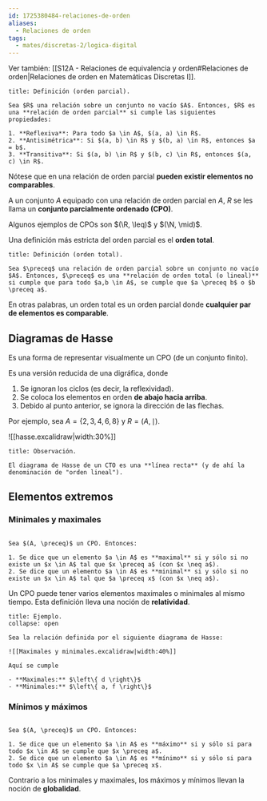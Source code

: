 ```yaml
---
id: 1725380484-relaciones-de-orden
aliases:
  - Relaciones de orden
tags:
  - mates/discretas-2/logica-digital
---
```


Ver también: [[S12A - Relaciones de equivalencia y orden#Relaciones de orden|Relaciones de orden en Matemáticas Discretas I]].

```ad-definition
title: Definición (orden parcial).

Sea $R$ una relación sobre un conjunto no vacío $A$. Entonces, $R$ es una **relación de orden parcial** si cumple las siguientes propiedades:

1. **Reflexiva**: Para todo $a \in A$, $(a, a) \in R$.
2. **Antisimétrica**: Si $(a, b) \in R$ y $(b, a) \in R$, entonces $a = b$.
3. **Transitiva**: Si $(a, b) \in R$ y $(b, c) \in R$, entonces $(a, c) \in R$.

```

Nótese que en una relación de orden parcial **pueden existir elementos no comparables**.

A un conjunto $A$ equipado con una relación de orden parcial en $A$, $R$ se les llama un **conjunto parcialmente ordenado (CPO)**.

Algunos ejemplos de CPOs son $(\R, \leq)$ y $(\N, \mid)$.

Una definición más estricta del orden parcial es el **orden total**.

```ad-definition
title: Definición (orden total).

Sea $\preceq$ una relación de orden parcial sobre un conjunto no vacío $A$. Entonces, $\preceq$ es una **relación de orden total (o lineal)** si cumple que para todo $a,b \in A$, se cumple que $a \preceq b$ o $b \preceq a$.

```

En otras palabras, un orden total es un orden parcial donde **cualquier par de elementos es comparable**.

## Diagramas de Hasse

Es una forma de representar visualmente un CPO (de un conjunto finito).

Es una versión reducida de una digráfica, donde

1. Se ignoran los ciclos (es decir, la reflexividad).
2. Se coloca los elementos en orden **de abajo hacia arriba**.
3. Debido al punto anterior, se ignora la dirección de las flechas.

Por ejemplo, sea $A = \left\{ 2,3,4,6,8 \right\}$ y $R = (A, \mid)$.

![[hasse.excalidraw|width:30%]]

```ad-tip
title: Observación.

El diagrama de Hasse de un CTO es una **línea recta** (y de ahí la denominación de "orden lineal").

```

## Elementos extremos

### Minimales y maximales

```ad-definition

Sea $(A, \preceq)$ un CPO. Entonces:

1. Se dice que un elemento $a \in A$ es **maximal** si y sólo si no existe un $x \in A$ tal que $x \preceq a$ (con $x \neq a$).
2. Se dice que un elemento $a \in A$ es **minimal** si y sólo si no existe un $x \in A$ tal que $a \preceq x$ (con $x \neq a$).

```

Un CPO puede tener varios elementos maximales o minimales al mismo tiempo. Esta definición lleva una noción de **relatividad**.

```ad-example
title: Ejemplo.
collapse: open

Sea la relación definida por el siguiente diagrama de Hasse:

![[Maximales y minimales.excalidraw|width:40%]]

Aquí se cumple

- **Maximales:** $\left\{ d \right\}$
- **Minimales:** $\left\{ a, f \right\}$

```

### Mínimos y máximos

```ad-definition

Sea $(A, \preceq)$ un CPO. Entonces:

1. Se dice que un elemento $a \in A$ es **máximo** si y sólo si para todo $x \in A$ se cumple que $x \preceq a$.
2. Se dice que un elemento $a \in A$ es **mínimo** si y sólo si para todo $x \in A$ se cumple que $a \preceq x$.

```

Contrario a los minimales y maximales, los máximos y mínimos llevan la noción de **globalidad**.
